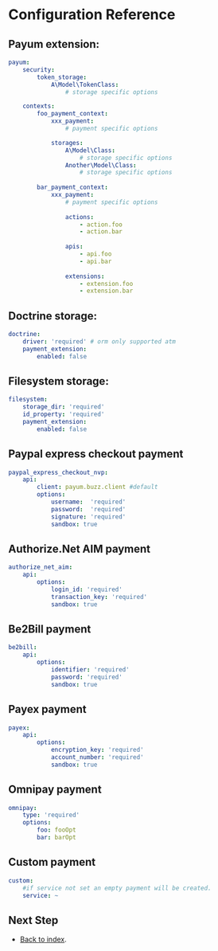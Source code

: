 # Configuration Reference

## Payum extension:

```yaml
payum:
    security:
        token_storage:
            A\Model\TokenClass:
                # storage specific options

    contexts:
        foo_payment_context:
            xxx_payment:
                # payment specific options

            storages:
                A\Model\Class:
                    # storage specific options
                Another\Model\Class:
                    # storage specific options
                
        bar_payment_context:
            xxx_payment:
                # payment specific options
                
                actions:
                    - action.foo
                    - action.bar
                   
                apis:
                    - api.foo
                    - api.bar
                
                extensions:
                    - extension.foo
                    - extension.bar
```

## Doctrine storage:

```yaml
doctrine:
    driver: 'required' # orm only supported atm
    payment_extension:
        enabled: false
```

## Filesystem storage:

```yaml
filesystem:
    storage_dir: 'required'
    id_property: 'required'
    payment_extension:
        enabled: false
```

## Paypal express checkout payment

```yaml
paypal_express_checkout_nvp:
    api:
        client: payum.buzz.client #default
        options:
            username:  'required'
            password:  'required'
            signature: 'required'
            sandbox: true
```

## Authorize.Net AIM payment

```yaml
authorize_net_aim:
    api:
        options:
            login_id: 'required'
            transaction_key: 'required'
            sandbox: true
```

## Be2Bill payment

```yml
be2bill:
    api:
        options:
            identifier: 'required'
            password: 'required'
            sandbox: true
```

## Payex payment

```yml
payex:
    api:
        options:
            encryption_key: 'required'
            account_number: 'required'
            sandbox: true
```

## Omnipay payment

```yml
omnipay:
    type: 'required'
    options:
        foo: fooOpt
        bar: barOpt
```

## Custom payment

```yaml
custom:
    #if service not set an empty payment will be created. 
    service: ~ 
```

## Next Step

* [Back to index](index.md).